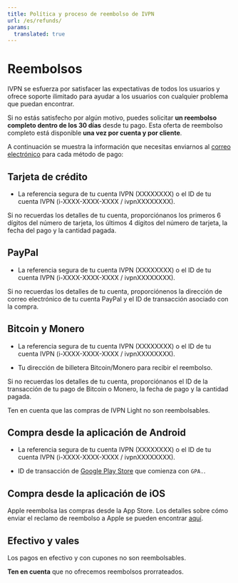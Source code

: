 ```yaml
---
title: Política y proceso de reembolso de IVPN
url: /es/refunds/
params:
  translated: true
---
```

# Reembolsos

IVPN se esfuerza por satisfacer las expectativas de todos los usuarios y ofrece soporte ilimitado para ayudar a los usuarios con cualquier problema que puedan encontrar.

Si no estás satisfecho por algún motivo, puedes solicitar **un reembolso completo dentro de los 30 días** desde tu pago. Esta oferta de reembolso completo está disponible **una vez por cuenta y por cliente**.

A continuación se muestra la información que necesitas enviarnos al <a href="mailto:support@ivpn.net">correo electrónico</a> para cada método de pago:

<h2>Tarjeta de crédito</h2>

- La referencia segura de tu cuenta IVPN (XXXXXXXX) o el ID de tu cuenta IVPN (i-XXXX-XXXX-XXXX / ivpnXXXXXXXX).

Si no recuerdas los detalles de tu cuenta, proporciónanos los primeros 6 dígitos del número de tarjeta, los últimos 4 dígitos del número de tarjeta, la fecha del pago y la cantidad pagada.

<h2>PayPal</h2>

- La referencia segura de tu cuenta IVPN (XXXXXXXX) o el ID de tu cuenta IVPN (i-XXXX-XXXX-XXXX / ivpnXXXXXXXX).

Si no recuerdas los detalles de tu cuenta, proporciónenos la dirección de correo electrónico de tu cuenta PayPal y el ID de transacción asociado con la compra.

<h2>Bitcoin y Monero</h2>

- La referencia segura de tu cuenta IVPN (XXXXXXXX) o el ID de tu cuenta IVPN (i-XXXX-XXXX-XXXX / ivpnXXXXXXXX).

- Tu dirección de billetera Bitcoin/Monero para recibir el reembolso.

Si no recuerdas los detalles de tu cuenta, proporciónanos el ID de la transacción de tu pago de Bitcoin o Monero, la fecha de pago y la cantidad pagada.

Ten en cuenta que las compras de IVPN Light no son reembolsables.

<h2>Compra desde la aplicación de Android</h2>

- La referencia segura de tu cuenta IVPN (XXXXXXXX) o el ID de tu cuenta IVPN (i-XXXX-XXXX-XXXX / ivpnXXXXXXXX).

- ID de transacción de <a href="https://support.google.com/googleplay/answer/2850369?hl=en" target='_blank'>Google Play Store</a> que comienza con `GPA.`.

<h2>Compra desde la aplicación de iOS</h2>

Apple reembolsa las compras desde la App Store. Los detalles sobre cómo enviar el reclamo de reembolso a Apple se pueden encontrar <a href="https://support.apple.com/en-gb/HT204084" target="_blank">aquí</a>.

<h2>Efectivo y vales</h2>

Los pagos en efectivo y con cupones no son reembolsables.

**Ten en cuenta** que no ofrecemos reembolsos prorrateados.
